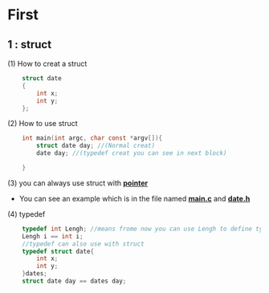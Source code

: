 # First
## __1 : struct__
(1) How to creat a struct
```C
    struct date 
    {
        int x;
        int y;
    };
```
(2) How to use struct
```C
    int main(int argc, char const *argv[]){
        struct date day; //(Normal creat)
        date day; //(typedef creat you can see in next block)

    }
```
(3) you can always use struct with **[pointer](https://baike.baidu.com/item/%E6%8C%87%E9%92%88/2878304?fr=aladdin)**  
* You can see an example which is in the file named **[main.c](../main.c)**  and **[date.h](../date.h)**

(4) typedef
```C
    typedef int Lengh; //means frome now you can use Lengh to define type int like Lengh i = int i;
    Lengh i == int i;
    //typedef can also use with struct
    typedef struct date{
        int x;
        int y;
    }dates;
    struct date day == dates day;

```